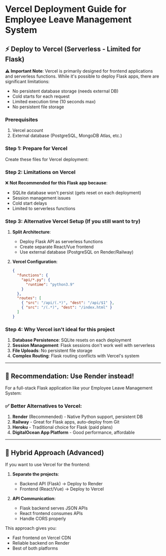 # Vercel Deployment Guide for Employee Leave Management System

## ⚡ Deploy to Vercel (Serverless - Limited for Flask)

**⚠️ Important Note**: Vercel is primarily designed for frontend applications and serverless functions. While it's possible to deploy Flask apps, there are significant limitations:

- No persistent database storage (needs external DB)
- Cold starts for each request
- Limited execution time (10 seconds max)
- No persistent file storage

### Prerequisites
1. Vercel account
2. External database (PostgreSQL, MongoDB Atlas, etc.)

### Step 1: Prepare for Vercel

Create these files for Vercel deployment:

### Step 2: Limitations on Vercel

❌ **Not Recommended for this Flask app because**:
- SQLite database won't persist (gets reset on each deployment)
- Session management issues
- Cold start delays
- Limited to serverless functions

### Step 3: Alternative Vercel Setup (If you still want to try)

1. **Split Architecture**:
   - Deploy Flask API as serverless functions
   - Create separate React/Vue frontend
   - Use external database (PostgreSQL on Render/Railway)

2. **Vercel Configuration**:
   ```json
   {
     "functions": {
       "api/*.py": {
         "runtime": "python3.9"
       }
     },
     "routes": [
       { "src": "/api/(.*)", "dest": "/api/$1" },
       { "src": "/(.*)", "dest": "/index.html" }
     ]
   }
   ```

### Step 4: Why Vercel isn't ideal for this project

1. **Database Persistence**: SQLite resets on each deployment
2. **Session Management**: Flask sessions don't work well with serverless
3. **File Uploads**: No persistent file storage
4. **Complex Routing**: Flask routing conflicts with Vercel's system

---

## 🎯 **Recommendation**: Use Render instead!

For a full-stack Flask application like your Employee Leave Management System:

### ✅ **Better Alternatives to Vercel:**
1. **Render** (Recommended) - Native Python support, persistent DB
2. **Railway** - Great for Flask apps, auto-deploy from Git
3. **Heroku** - Traditional choice for Flask (paid plans)
4. **DigitalOcean App Platform** - Good performance, affordable

---

## 🔄 **Hybrid Approach** (Advanced)

If you want to use Vercel for the frontend:

1. **Separate the projects**:
   - Backend API (Flask) → Deploy to Render
   - Frontend (React/Vue) → Deploy to Vercel

2. **API Communication**:
   - Flask backend serves JSON APIs
   - React frontend consumes APIs
   - Handle CORS properly

This approach gives you:
- Fast frontend on Vercel CDN
- Reliable backend on Render
- Best of both platforms
